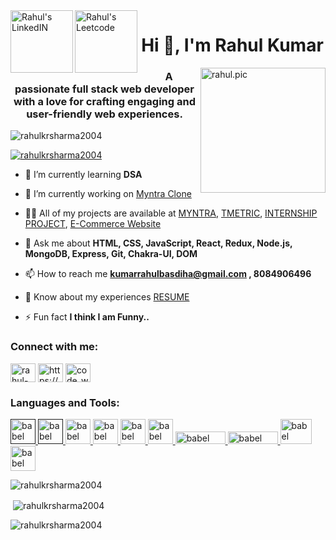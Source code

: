 <a href="https://www.linkedin.com/in/rahul-kr-sharma-35a989280/" target="_blank">
  <img align="left" alt="Rahul's LinkedIN" width="100px" src="https://cdn.icon-icons.com/icons2/2530/PNG/512/linkedin_button_icon_151847.png" />
</a>
<a href="https://leetcode.com/u/Rahulkr01/" target="_blank">
  <img align="left" alt="Rahul's Leetcode" width="100px" src="https://cdn.icon-icons.com/icons2/2530/PNG/512/leetcode_button_icon_151892.png" />
</a>
<h1 align="center">Hi 👋, I'm Rahul Kumar</h1>
<img width='200px'align='right' src='https://user-images.githubusercontent.com/55389276/140866485-8fb1c876-9a8f-4d6a-98dc-08c4981eaf70.gif' alt='rahul.pic' />
<h3 align="center" >A passionate full stack web developer with a love for crafting engaging and user-friendly web experiences.</h3>

<p align="left"> <img src="https://komarev.com/ghpvc/?username=rahulkrsharma2004&label=Profile%20views&color=0e75b6&style=flat" alt="rahulkrsharma2004" /> </p>

<p align="left"> <a href="https://github.com/ryo-ma/github-profile-trophy"><img src="https://github-profile-trophy.vercel.app/?username=rahulkrsharma2004" alt="rahulkrsharma2004" /></a> </p>

- 🌱 I’m currently learning **DSA**

- 🤝 I’m currently working on [Myntra Clone](https://myntra-project-nu.vercel.app)

- 👨‍💻 All of my projects are available at [MYNTRA](https://myntra-project-nu.vercel.app),  [TMETRIC](https://rahultmetric.netlify.app),  [INTERNSHIP PROJECT](https://toggleheadrahulassignment.netlify.app),  [E-Commerce Website](https://e-commerce-rks.netlify.app/)

- 💬 Ask me about **HTML, CSS, JavaScript, React, Redux, Node.js, MongoDB, Express, Git, Chakra-UI, DOM**

- 📫 How to reach me **kumarrahulbasdiha@gmail.com , 8084906496**

- 📄 Know about my experiences [RESUME](https://drive.google.com/file/d/1xhTO8h5sxju_noZA6iCIiRyGzYcXlPXR/view?usp=sharing)

- ⚡ Fun fact **I think I am Funny..**

<h3 align="left">Connect with me:</h3>
<p align="left">
<a href="https://linkedin.com/in/rahul-kumar-35a989280" target="blank"><img align="center" src="https://raw.githubusercontent.com/rahuldkjain/github-profile-readme-generator/master/src/images/icons/Social/linked-in-alt.svg" alt="rahul-kumar-35a989280" height="30" width="40" /></a>
<a href="https://codesandbox.com/https://codesandbox.io/u/rahulkrsharma" target="blank"><img align="center" src="https://raw.githubusercontent.com/rahuldkjain/github-profile-readme-generator/master/src/images/icons/Social/codesandbox.svg" alt="https://codesandbox.io/u/rahulkrsharma" height="30" width="40" /></a>
<a href="https://www.youtube.com/c/code_with_rahul" target="blank"><img align="center" src="https://raw.githubusercontent.com/rahuldkjain/github-profile-readme-generator/master/src/images/icons/Social/youtube.svg" alt="code_with_rahul" height="30" width="40" /></a>
</p>

<h3 align="left">Languages and Tools:</h3>
<p align="left" >
  <a href="" target="_blank" rel="noreferrer"> <img src="https://encrypted-tbn0.gstatic.com/images?q=tbn:ANd9GcTyPYu56RXAicGOnKbtvwpqkqXoJKfGWK3Dng&usqp=CAU" alt="babel" width="40" height="40"/> </a> 
  <a href="" target="_blank" rel="noreferrer"> <img src="https://encrypted-tbn0.gstatic.com/images?q=tbn:ANd9GcTXtOxLhL5yLWKZtMCCXCFaPXBxfKJAdeChLw&usqp=CAU" alt="babel" width="40" height="40"/> </a> 
  <a href="https://babeljs.io/" target="_blank" rel="noreferrer"> <img src="https://upload.wikimedia.org/wikipedia/commons/thumb/d/d4/Javascript-shield.svg/1200px-Javascript-shield.svg.png" alt="babel" width="40" height="40"/> </a> 
  <a href="https://babeljs.io/" target="_blank" rel="noreferrer"> <img src="https://cdn.worldvectorlogo.com/logos/react-1.svg" alt="babel" width="40" height="40"/> </a> 
  <a href="https://babeljs.io/" target="_blank" rel="noreferrer"> <img src="https://cdn.icon-icons.com/icons2/2415/PNG/512/mongodb_plain_wordmark_logo_icon_146423.png" alt="babel" width="40" height="40"/> </a> 
  <a href="https://babeljs.io/" target="_blank" rel="noreferrer"> <img src="https://www.svgrepo.com/show/376337/node-js.svg" alt="babel" width="40" height="40"/> </a> 
  <a href="https://babeljs.io/" target="_blank" rel="noreferrer"> <img src="https://cdn.buttercms.com/2q5r816LTo2uE9j7Ntic" alt="babel" width="80" height="20"/> </a> 
  <a href="https://babeljs.io/" target="_blank" rel="noreferrer"> <img src="https://upload.wikimedia.org/wikipedia/commons/thumb/d/db/Npm-logo.svg/2560px-Npm-logo.svg.png" alt="babel" width="80" height="20"/> </a> 
  <a href="https://babeljs.io/" target="_blank" rel="noreferrer"> <img src="https://www.svgrepo.com/show/361181/github.svg" alt="babel" width="50" height="40"/> </a> 
  <a href="https://babeljs.io/" target="_blank" rel="noreferrer"> <img src="https://cdn.worldvectorlogo.com/logos/postman.svg" alt="babel" width="40" height="40"/> </a> 
</p>

<p><img align="center" src="https://github-readme-stats.vercel.app/api/top-langs?username=rahulkrsharma2004&show_icons=true&locale=en&layout=compact" alt="rahulkrsharma2004" /></p>

<p>&nbsp;<img align="center" src="https://github-readme-stats.vercel.app/api?username=rahulkrsharma2004&show_icons=true&locale=en" alt="rahulkrsharma2004" /></p>

<p><img align="center" src="https://github-readme-streak-stats.herokuapp.com/?user=rahulkrsharma2004&" alt="rahulkrsharma2004" /></p>
